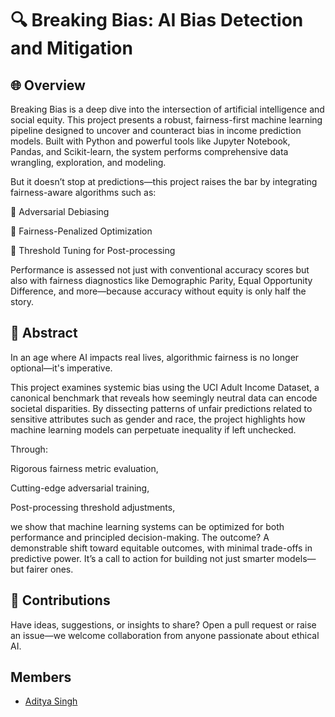# 🔍 Breaking Bias: AI Bias Detection and Mitigation
## 🌐 Overview
Breaking Bias is a deep dive into the intersection of artificial intelligence and social equity. This project presents a robust, fairness-first machine learning pipeline designed to uncover and counteract bias in income prediction models. Built with Python and powerful tools like Jupyter Notebook, Pandas, and Scikit-learn, the system performs comprehensive data wrangling, exploration, and modeling.

But it doesn’t stop at predictions—this project raises the bar by integrating fairness-aware algorithms such as:

🤖 Adversarial Debiasing

🧠 Fairness-Penalized Optimization

🎯 Threshold Tuning for Post-processing

Performance is assessed not just with conventional accuracy scores but also with fairness diagnostics like Demographic Parity, Equal Opportunity Difference, and more—because accuracy without equity is only half the story.

## 🧠 Abstract
In an age where AI impacts real lives, algorithmic fairness is no longer optional—it's imperative.

This project examines systemic bias using the UCI Adult Income Dataset, a canonical benchmark that reveals how seemingly neutral data can encode societal disparities. By dissecting patterns of unfair predictions related to sensitive attributes such as gender and race, the project highlights how machine learning models can perpetuate inequality if left unchecked.

Through:

Rigorous fairness metric evaluation,

Cutting-edge adversarial training,

Post-processing threshold adjustments,

we show that machine learning systems can be optimized for both performance and principled decision-making. The outcome? A demonstrable shift toward equitable outcomes, with minimal trade-offs in predictive power. It’s a call to action for building not just smarter models—but fairer ones.

## 🤝 Contributions
Have ideas, suggestions, or insights to share? Open a pull request or raise an issue—we welcome collaboration from anyone passionate about ethical AI.

## Members 

- [Aditya Singh](https://github.com/adityasingh151)
